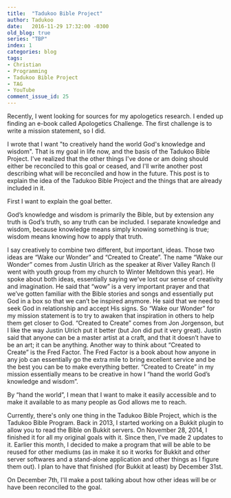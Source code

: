 ```yaml
---
title:  "Tadukoo Bible Project"
author: Tadukoo
date:   2016-11-29 17:32:00 -0300
old_blog: true
series: "TBP"
index: 1
categories: blog
tags: 
- Christian
- Programming
- Tadukoo Bible Project
- TAG
- YouTube
comment_issue_id: 25
---
```

Recently, I went looking for sources for my apologetics research. I ended up finding an e-book called Apologetics Challenge. The first challenge is to write a 
mission statement, so I did.

I wrote that I want "to creatively hand the world God's knowledge and wisdom". That is my goal in life now, and the basis of the Tadukoo Bible Project. I've 
realized that the other things I've done or am doing should either be reconciled to this goal or ceased, and I'll write another post describing what will be 
reconciled and how in the future. This post is to explain the idea of the Tadukoo Bible Project and the things that are already included in it.

First I want to explain the goal better.

God’s knowledge and wisdom is primarily the Bible, but by extension any truth is God’s truth, so any truth can be included. I separate knowledge and wisdom, 
because knowledge means simply knowing something is true; wisdom means knowing how to apply that truth.

I say creatively to combine two different, but important, ideas. Those two ideas are “Wake our Wonder” and “Created to Create”. The name “Wake our Wonder” 
comes from Justin Ulrich as the speaker at River Valley Ranch (I went with youth group from my church to Winter Meltdown this year). He spoke about both 
ideas, essentially saying we’ve lost our sense of creativity and imagination. He said that “wow” is a very important prayer and that we’ve gotten familiar 
with the Bible stories and songs and essentially put God in a box so that we can’t be inspired anymore. He said that we need to seek God in relationship and 
accept His signs. So “Wake our Wonder” for my mission statement is to try to awaken that inspiration in others to help them get closer to God. “Created to 
Create” comes from Jon Jorgenson, but I like the way Justin Ulrich put it better (but Jon did put it very great). Justin said that anyone can be a master 
artist at a craft, and that it doesn’t have to be an art; it can be anything. Another way to think about “Created to Create” is the Fred Factor. The Fred 
Factor is a book about how anyone in any job can essentially go the extra mile to bring excellent service and be the best you can be to make everything 
better. “Created to Create” in my mission essentially means to be creative in how I “hand the world God’s knowledge and wisdom”.

By “hand the world”, I mean that I want to make it easily accessible and to make it available to as many people as God allows me to reach.

Currently, there's only one thing in the Tadukoo Bible Project, which is the Tadukoo Bible Program. Back in 2013, I started working on a Bukkit plugin to 
allow you to read the Bible on Bukkit servers. On November 28, 2014, I finished it for all my original goals with it. Since then, I've made 2 updates to it. 
Earlier this month, I decided to make a program that will be able to be reused for other mediums (as in make it so it works for Bukkit and other server 
softwares and a stand-alone application and other things as I figure them out). I plan to have that finished (for Bukkit at least) by December 31st.

On December 7th, I'll make a post talking about how other ideas will be or have been reconciled to the goal.
